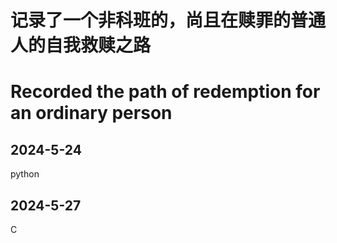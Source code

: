 # 记录了一个非科班的，尚且在赎罪的普通人的自我救赎之路
# Recorded the path of redemption for an ordinary person


## 2024-5-24 
python

## 2024-5-27
C

